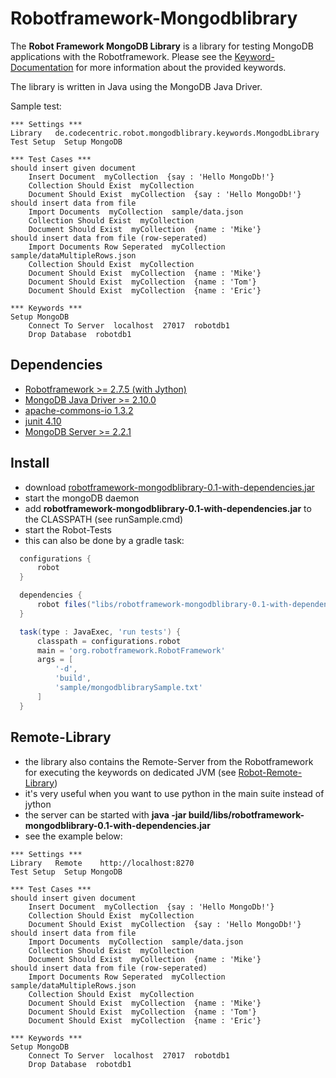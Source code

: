 Robotframework-Mongodblibrary
=============================

The **Robot Framework MongoDB Library** is a library for testing MongoDB applications with the Robotframework. 
Please see the [Keyword-Documentation](http://mahartma.github.com/robotframework-mongodblibrary/de.codecentric.robot.mongodblibrary.keywords.MongodbLibrary.html) for more information about the provided keywords.

The library is written in Java using the MongoDB Java Driver.

Sample test:

```
*** Settings ***
Library   de.codecentric.robot.mongodblibrary.keywords.MongodbLibrary
Test Setup  Setup MongoDB

*** Test Cases ***
should insert given document
	Insert Document  myCollection  {say : 'Hello MongoDb!'}
	Collection Should Exist  myCollection
	Document Should Exist  myCollection  {say : 'Hello MongoDb!'}
should insert data from file
	Import Documents  myCollection  sample/data.json
	Collection Should Exist  myCollection
	Document Should Exist  myCollection  {name : 'Mike'}
should insert data from file (row-seperated)
	Import Documents Row Seperated  myCollection  sample/dataMultipleRows.json
	Collection Should Exist  myCollection
	Document Should Exist  myCollection  {name : 'Mike'}
	Document Should Exist  myCollection  {name : 'Tom'}
	Document Should Exist  myCollection  {name : 'Eric'}

*** Keywords ***
Setup MongoDB
	Connect To Server  localhost  27017  robotdb1
	Drop Database  robotdb1
```

Dependencies
------------
- [Robotframework >= 2.7.5 (with Jython)](http://code.google.com/p/robotframework/downloads/list)
- [MongoDB Java Driver >= 2.10.0](http://central.maven.org/maven2/org/mongodb/mongo-java-driver)
- [apache-commons-io 1.3.2](http://search.maven.org/remotecontent?filepath=org/apache/commons/commons-io/1.3.2/commons-io-1.3.2.jar)
- [junit 4.10](http://search.maven.org/remotecontent?filepath=junit/junit/4.10/junit-4.10.jar)
- [MongoDB Server >= 2.2.1](http://www.mongodb.org/downloads)

Install
-------
- download [robotframework-mongodblibrary-0.1-with-dependencies.jar](http://mahartma.github.com/robotframework-mongodblibrary/robotframework-mongodblibrary-0.1-with-dependencies.jar)
- start the mongoDB daemon
- add **robotframework-mongodblibrary-0.1-with-dependencies.jar** to the CLASSPATH (see runSample.cmd)
- start the Robot-Tests
- this can also be done by a gradle task:
```groovy
  configurations { 
      robot
  }

  dependencies {
      robot files("libs/robotframework-mongodblibrary-0.1-with-dependencies.jar")
  }

  task(type : JavaExec, 'run tests') {
      classpath = configurations.robot
      main = 'org.robotframework.RobotFramework'
      args = [
          '-d',
          'build',
          'sample/mongodblibrarySample.txt'
      ]
  }
```

Remote-Library
--------------
- the library also contains the Remote-Server from the Robotframework for executing the keywords on dedicated JVM (see [Robot-Remote-Library](http://code.google.com/p/robotframework/wiki/RemoteLibrary))
- it's very useful when you want to use python in the main suite instead of jython
- the server can be started with **java -jar build/libs/robotframework-mongodblibrary-0.1-with-dependencies.jar**
- see the example below:

```
*** Settings ***
Library   Remote    http://localhost:8270
Test Setup  Setup MongoDB

*** Test Cases ***
should insert given document
	Insert Document  myCollection  {say : 'Hello MongoDb!'}
	Collection Should Exist  myCollection
	Document Should Exist  myCollection  {say : 'Hello MongoDb!'}
should insert data from file
	Import Documents  myCollection  sample/data.json
	Collection Should Exist  myCollection
	Document Should Exist  myCollection  {name : 'Mike'}
should insert data from file (row-seperated)
	Import Documents Row Seperated  myCollection  sample/dataMultipleRows.json
	Collection Should Exist  myCollection
	Document Should Exist  myCollection  {name : 'Mike'}
	Document Should Exist  myCollection  {name : 'Tom'}
	Document Should Exist  myCollection  {name : 'Eric'}

*** Keywords ***
Setup MongoDB
	Connect To Server  localhost  27017  robotdb1
	Drop Database  robotdb1
```
